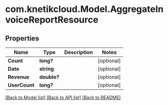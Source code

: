 # com.knetikcloud.Model.AggregateInvoiceReportResource
## Properties

Name | Type | Description | Notes
------------ | ------------- | ------------- | -------------
**Count** | **long?** |  | [optional] 
**Date** | **string** |  | [optional] 
**Revenue** | **double?** |  | [optional] 
**UserCount** | **long?** |  | [optional] 

[[Back to Model list]](../README.md#documentation-for-models) [[Back to API list]](../README.md#documentation-for-api-endpoints) [[Back to README]](../README.md)


